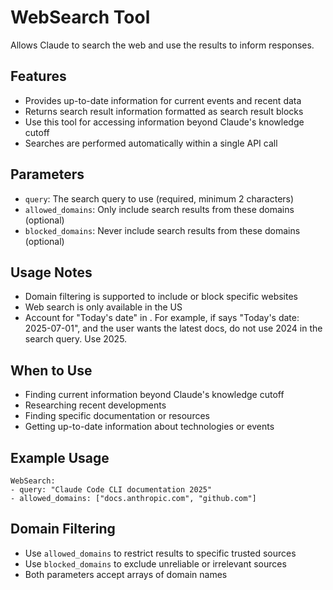 # WebSearch Tool

Allows Claude to search the web and use the results to inform responses.

## Features

- Provides up-to-date information for current events and recent data
- Returns search result information formatted as search result blocks
- Use this tool for accessing information beyond Claude's knowledge cutoff
- Searches are performed automatically within a single API call

## Parameters

- `query`: The search query to use (required, minimum 2 characters)
- `allowed_domains`: Only include search results from these domains (optional)
- `blocked_domains`: Never include search results from these domains (optional)

## Usage Notes

- Domain filtering is supported to include or block specific websites
- Web search is only available in the US
- Account for "Today's date" in <env>. For example, if <env> says "Today's date: 2025-07-01", and the user wants the latest docs, do not use 2024 in the search query. Use 2025.

## When to Use

- Finding current information beyond Claude's knowledge cutoff
- Researching recent developments
- Finding specific documentation or resources
- Getting up-to-date information about technologies or events

## Example Usage

```
WebSearch:
- query: "Claude Code CLI documentation 2025"
- allowed_domains: ["docs.anthropic.com", "github.com"]
```

## Domain Filtering

- Use `allowed_domains` to restrict results to specific trusted sources
- Use `blocked_domains` to exclude unreliable or irrelevant sources
- Both parameters accept arrays of domain names